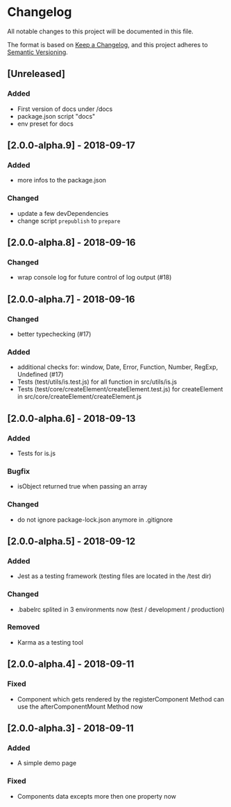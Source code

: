 # Changelog
All notable changes to this project will be documented in this file.

The format is based on [Keep a Changelog](https://keepachangelog.com/en/1.0.0/),
and this project adheres to [Semantic Versioning](https://semver.org/spec/v2.0.0.html).

## [Unreleased]
### Added
- First version of docs under /docs
- package.json script "docs"
- env preset for docs

## [2.0.0-alpha.9] - 2018-09-17
### Added
- more infos to the package.json

### Changed
- update a few devDependencies
- change script `prepublish` to `prepare`

## [2.0.0-alpha.8] - 2018-09-16
### Changed
- wrap console log for future control of log output (#18)

## [2.0.0-alpha.7] - 2018-09-16
### Changed
- better typechecking (#17)

### Added
- additional checks for: window, Date, Error, Function,  Number, RegExp, Undefined (#17)
- Tests (test/utils/is.test.js) for all function in src/utils/is.js
- Tests (test/core/createElement/createElement.test.js) for createElement in src/core/createElement/createElement.js

## [2.0.0-alpha.6] - 2018-09-13
### Added
- Tests for is.js

### Bugfix
- isObject returned true when passing an array

### Changed
- do not ignore package-lock.json anymore in .gitignore

## [2.0.0-alpha.5] - 2018-09-12
### Added
- Jest as a testing framework (testing files are located in the /test dir)

### Changed
- .babelrc splited in 3 environments now (test / development / production)

### Removed
- Karma as a testing tool

## [2.0.0-alpha.4] - 2018-09-11
### Fixed
- Component which gets rendered by the registerComponent Method can use the afterComponentMount Method now

## [2.0.0-alpha.3] - 2018-09-11
### Added
- A simple demo page

### Fixed
- Components data excepts more then one property now
